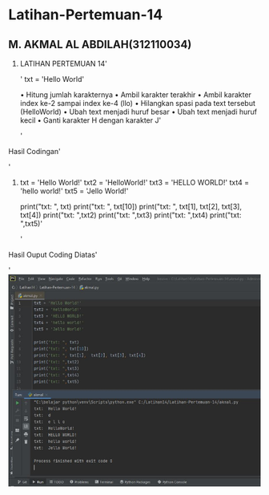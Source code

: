 # Latihan-Pertemuan-14
## M. AKMAL AL ABDILAH(312110034)

1. LATIHAN PERTEMUAN 14'<P>'
    txt = 'Hello World'

    • Hitung jumlah karakternya
    • Ambil karakter terakhir
    • Ambil karakter index ke-2 sampai index ke-4 (llo)
    • Hilangkan spasi pada text tersebut (HelloWorld)
    • Ubah text menjadi huruf besar
    • Ubah text menjadi huruf kecil
    • Ganti karakter H dengan karakter J'<P>'

Hasil Codingan'<p>'
1.  txt = 'Hello World!'
    txt2 = 'HelloWorld!'
    txt3 = 'HELLO WORLD!'
    txt4 = 'hello world!'
    txt5 = 'Jello World!'

    print("txt: ", txt)
    print("txt: ", txt[10])
    print("txt: ", txt[1],  txt[2], txt[3], txt[4])
    print("txt: ",txt2)
    print("txt: ",txt3)
    print("txt: ",txt4)
    print("txt: ",txt5)'<P>'

Hasil Ouput Coding Diatas'<p>'
![Gambar 1](screenshoot/s1.JPG)



